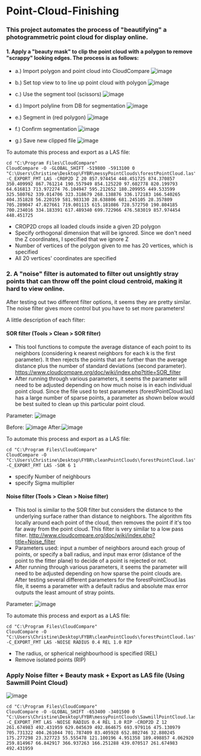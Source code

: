 # Point-Cloud-Finishing

### This project automates the process of "beautifying" a photogrammetric point cloud for display online. 

#### 1. Apply a "beauty mask" to clip the point cloud with a polygon to remove "scrappy" looking edges. The process is as follows: 
* a.) Import polygon and point cloud into CloudCompare
![image](https://user-images.githubusercontent.com/83466109/118745973-2ed8a380-b80c-11eb-8b66-69cc5bef8238.png)

* b.) Set top view to to line up point cloud with polygon ![image](https://user-images.githubusercontent.com/83466109/118746563-50865a80-b80d-11eb-8c55-2a34c8892a34.png)
     
* c.) Use the segment tool (scissors) ![image](https://user-images.githubusercontent.com/83466109/118746162-8b3bc300-b80c-11eb-8004-8b795dad96f6.png)

* d.) Import polyline from DB for segmentation ![image](https://user-images.githubusercontent.com/83466109/118746805-bbd02c80-b80d-11eb-982b-f57bc28f8df3.png)

* e.) Segment in (red polygon) ![image](https://user-images.githubusercontent.com/83466109/118746752-a3f8a880-b80d-11eb-92e1-c65662526056.png)

* f.) Confirm segmentation ![image](https://user-images.githubusercontent.com/83466109/118746695-89263400-b80d-11eb-917b-d29097149876.png)

* g.) Save new clipped file ![image](https://user-images.githubusercontent.com/83466109/118746914-e8844400-b80d-11eb-9c11-a6a8946f527f.png)

To automate this process and export as a LAS file: 

```
cd "C:\Program Files\CloudCompare"
CloudCompare -O -GLOBAL_SHIFT -519800 -5913100 0 "C:\Users\Christine\Desktop\FYBR\messyPointClouds\forestPointCloud.las" -C_EXPORT_FMT LAS -CROP2D Z 20 857.974454 448.451725 874.370857 350.409992 867.761214 190.557949 854.125220 97.602778 820.199793 64.616813 713.972274 76.104947 595.212652 180.209955 449.533599 325.580762 339.014706 323.318679 268.138876 336.172183 166.540265 404.351828 56.220159 581.983130 28.638806 681.245105 28.357809 705.289047 47.827661 719.001115 615.181086 728.572750 190.804185 700.234016 334.183391 617.489340 699.722966 476.583019 857.974454 448.451725 
```
- CROP2D crops all loaded clouds inside a given 2D polygon
- Specify orthogonal dimension that will be ignored. Since we don't need the Z coordinates, I specified that we ignore Z
- Number of vertices of the polygon given to me has 20 vertices, which is specified 
- All 20 vertices' coordinates are specified 

### 2. A "noise" filter is automated to filter out unsightly stray points that can throw off the point cloud centroid, making it hard to view online. 

After testing out two different filter options, it seems they are pretty similar. The noise filter gives more control but you have to set more parameters!

A little description of each filter: 
#### SOR filter (Tools > Clean > SOR filter)
- This tool functions to compute the average distance of each point to its neighbors (considering k nearest neighbors for each k is the first parameter). It then rejects the points that are further than the average distance plus the number of standard deviations (second parameter).
https://www.cloudcompare.org/doc/wiki/index.php?title=SOR_filter
- After running through various parameters, it seems the parameter will need to be adjusted depending on how much noise is in each individual point cloud. Since the file used to test parameters (forestPointCloud.las) has a large number of sparse points, a parameter as shown below would be best suited to clean up this particular point cloud. 

Parameter: ![image](https://user-images.githubusercontent.com/83466109/118748135-284c2b00-b810-11eb-915b-e3531f089421.png)

Before: ![image](https://user-images.githubusercontent.com/83466109/118748611-dd7ee300-b810-11eb-98d5-c9cfb0939721.png)
After:![image](https://user-images.githubusercontent.com/83466109/118748669-f6879400-b810-11eb-9532-ef1fd128e19b.png)

To automate this process and export as a LAS file:
```
cd "C:\Program Files\CloudCompare"
CloudCompare -O "C:\Users\Christine\Desktop\FYBR\cleanPointClouds\forestPointCloud.las" -C_EXPORT_FMT LAS -SOR 6 1 
```
- specify Number of neighbours  
- specify Sigma multiplier  

#### Noise filter (Tools > Clean > Noise filter)
* This tool is similar to the SOR filter but considers the distance to the underlying surface rather than distance to neighbors. The algorithm fits locally around each point of the cloud, then removes the point if it's too far away from the point cloud. This filter is very similar to a low pass filter.
http://www.cloudcompare.org/doc/wiki/index.php?title=Noise_filter
* Parameters used: input a number of neighbors around each group of points, or specify a ball radius, and input max error (distance of the point to the fitter plane) to decide of a point is rejected or not.
* After running through various parameters, it seems the parameter will need to be adjusted depending on how sparse the point clouds are. After testing several different parameters for the forestPointCloud.las file, it seems a parameter with a default radius and absolute max error outputs the least amount of stray points.

Parameter: ![image](https://user-images.githubusercontent.com/83466109/118750234-e1603480-b813-11eb-81f6-392a3f4c82d2.png)

To automate this process and export as a LAS file: 

```
cd "C:\Program Files\CloudCompare"
CloudCompare -O "C:\Users\Christine\Desktop\FYBR\cleanPointClouds\forestPointCloud.las" -C_EXPORT_FMT LAS -NOISE RADIUS 0.4 REL 1.0 RIP 
```
- The radius, or spherical neighbourhood is specified (REL)
- Remove isolated points (RIP) 

### Apply Noise filter + Beauty mask + Export as LAS file (Using Sawmill Point Cloud) 
![image](https://user-images.githubusercontent.com/83466109/119951918-525cc600-bf51-11eb-8476-b86932b608b5.png)
```
cd "C:\Program Files\CloudCompare"
CloudCompare -O -GLOBAL_SHIFT -653400 -3401500 0 "C:\Users\Christine\Desktop\FYBR\messyPointClouds\SawmillPointCloud.las" -C_EXPORT_FMT LAS -NOISE RADIUS 0.4 REL 1.0 RIP -CROP2D Z 12 261.674983 492.431959 629.045639 492.864675 693.979116 475.130979 705.731322 404.261044 701.787409 83.405928 652.802746 32.880245 175.277298 23.327723 55.555478 121.100196 4.951358 189.498857 4.062920 259.814967 66.842917 366.937263 166.251288 439.070517 261.674983 492.431959
```
